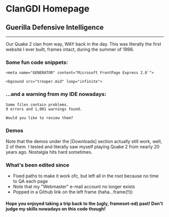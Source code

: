 # ClanGDI Homepage
## Guerilla Defensive Intelligence
---
Our Quake 2 clan from way, WAY back in the day. This was literally the first website I ever built, frames intact, during the summer of 1998.

### Some fun code snippets:

```
<meta name="GENERATOR" content="Microsoft FrontPage Express 2.0`">

<bgsound src="trooper.mid" loop="infinite">
```

### ...and a warning from my IDE nowadays:

```
Some files contain problems.
9 errors and 1,001 warnings found.

Would you like to review them?
```
### Demos

Note that the demos under the [Downloads] section actually still work, well, 2 of them. I tested and literally saw myself playing Quake 2 from nearly 20 years ago. Nostalgia hits hard sometimes.

### What's been edited since

- Fixed paths to make it work ofc, but left all in the root because no time to QA each page
- Note that my "Webmaster" e-mail account no longer exists
- Popped in a Github link on the left frame (haha...frame(!!))

#### Hope you enjoyed taking a trip back to the (ugly, frameset-ed) past! Don't judge my skills nowadays on this code though!